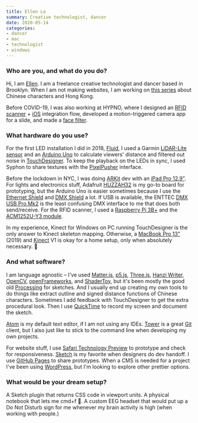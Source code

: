 ```yaml
---
title: Ellen Lo
summary: Creative technologist, dancer
date: 2020-05-14
categories:
- dancer
- mac
- technologist
- windows
---
```


### Who are you, and what do you do?

Hi, I am [Ellen](https://ellenlowing.com/ "Ellen's website."). I am a freelance creative technologist and dancer based in Brooklyn. When I am not making websites, I am working on [this series](https://www.instagram.com/codebrewed/ "Ellen's Instagram account about Chinese characters and Hong Kong.") about Chinese characters and Hong Kong.

Before COVID-19, I was also working at HYPNO, where I designed an [RFID scanner](https://hypno.com/c/color-factory-htx "Ellen's RFID scanner project at HYPNO.") + [iOS][] integration flow, developed a motion-triggered camera app for a slide, and made a [face filter](https://instagram.com/a/r/?effect_id=512224676011992 "Ellen's Instagram filter (requires the app).").

### What hardware do you use?

For the first LED installation I did in 2018, [Fluid](https://axismundi.info/pages/fluid/index.html "Ellen's LED installation."), I used a Garmin [LiDAR-Lite sensor][lidar-lite-v3] and an [Arduino Uno][arduino-uno] to calculate viewers' distance and filtered out noise in [TouchDesigner][touchdesigner]. To keep the playback on the LEDs in sync, I used Syphon to share textures with the [PixelPusher][] interface. 

Before the lockdown in NYC, I was doing [ARKit][] dev with an [iPad Pro 12.9"][ipad-pro]. For lights and electronics stuff, Adafruit [HUZZAH32][] is my go-to board for prototyping, but the Arduino Uno is easier sometimes because I use the [Ethernet Shield][ethernet-shield-2] and [DMX Shield][dmx-shield] a lot. If USB is available, the ENTTEC [DMX USB Pro Mk2][dmx-usb-pro-mk2] is the least confusing DMX interface to me that does both send/receive. For the RFID scanner, I used a [Raspberry Pi 3B+][raspberry-pi-3b-plus] and the [ACM1252U-Y3 module][acm1252u-y3].

In my experience, Kinect for Windows on PC running TouchDesigner is the only answer to Kinect skeleton mapping. Otherwise, a [MacBook Pro 13"][macbook-pro] (2019) and [Kinect][] V1 is okay for a home setup, only when absolutely necessary. 🤠

### And what software?

I am language agnostic – I've used [Matter.js][], [p5.js][], [Three.js][], [Hanzi Writer][hanzi-writer], [OpenCV][], [openFrameworks][], and [ShaderToy][], but it's been mostly the good old [Processing][] for sketches. And I usually end up creating my own tools to do things like extract outline and signed distance functions of Chinese characters. Sometimes I add feedback with TouchDesigner to get the extra procedural look. Then I use [QuickTime][quicktime-pro] to record my screen and document the sketch. 

[Atom][] is my default text editor, if I am not using any IDEs. [Tower][] is a great [Git][] client, but I also just like to stick to the command line when developing my own projects. 

For website stuff, I use [Safari Technology Preview][safari-technology-preview] to prototype and check for responsiveness. [Sketch][] is my favorite when designers do dev handoff. I use [GitHub Pages][github-pages] to share prototypes. When a CMS is needed for a project I've been using [WordPress][], but I'm looking to explore other prettier options.

### What would be your dream setup?

A Sketch plugin that returns CSS code in viewport units. A physical notebook that lets me cmd+f 🤖. A custom EEG headset that would put up a Do Not Disturb sign for me whenever my brain activity is high (when working with people.)

[acm1252u-y3]: https://www.acs.com.hk/en/products/368/acm1252u-y3-usb-nfc-reader-module-with-detachable-antenna-board/ "An NFC reader module."
[arduino-uno]: https://store.arduino.cc/products/arduino-uno-rev3/ "A microcontroller board."
[arkit]: https://developer.apple.com/augmented-reality/arkit/ "Apple's augmented reality framework."
[atom]: https://github.blog/2022-06-08-sunsetting-atom/ "A text editor based on web technology."
[dmx-shield]: https://www.dfrobot.com/product-984.html "A DMX controller for Arduino boards."
[dmx-usb-pro-mk2]: https://www.enttec.com.au "A USB interface for controlling lights via DMX."
[ethernet-shield-2]: http://web.archive.org/web/20210801203036/https://store.arduino.cc/usa/arduino-ethernet-shield-2 "An ethernet add-on for Arduino boards."
[git]: https://git-scm.com/ "A version control system."
[github-pages]: https://pages.github.com/ "A simple GitHub-based web publishing system."
[hanzi-writer]: https://hanziwriter.org/ "A JavaScript framework for drawing and tracing Chinese characters."
[huzzah32]: https://www.adafruit.com/product/3405 "A tiny hackable computer board."
[ios]: https://www.apple.com/ios/ "A mobile operating system."
[ipad-pro]: https://en.wikipedia.org/wiki/IPad_Pro "An iOS tablet."
[kinect]: http://web.archive.org/web/20141020163539/http://www.xbox.com:80/en-US/Kinect "An adapter for the Xbox that uses your body as a controller."
[lidar-lite-v3]: https://www.adafruit.com/product/4058 "A distance sensor device."
[macbook-pro]: https://www.apple.com/macbook-pro/ "A laptop."
[matter.js]: https://brm.io/matter-js/ "A 2D JavaScript physics framework."
[opencv]: https://opencv.org/ "A programming library for working with real-time computer vision."
[openframeworks]: https://openframeworks.cc/ "A C++ library for creative projects."
[p5.js]: https://p5js.org/ "A Javascript library based on Processing."
[pixelpusher]: http://web.archive.org/web/20210225072214/http://www.heroicrobotics.com/products/pixelpusher "A computer board for controlling light strips and LEDs."
[processing]: https://processing.org/ "A programming language/environment."
[quicktime-pro]: http://web.archive.org/web/20230706193331/https://support.apple.com/en-us/HT201175 "A commercial version of QuickTime."
[raspberry-pi-3b-plus]: https://magpi.raspberrypi.org/r//raspberry-pi-3bplus-specs-benchmarks/ "A tiny computer."
[safari-technology-preview]: https://developer.apple.com/safari/technology-preview/ "A bleeding edge version of the Safari web browser."
[shadertoy]: https://www.shadertoy.com/ "A web-based 3D shader tool."
[sketch]: https://www.sketch.com/ "A vector drawing application for Mac OS X."
[three.js]: https://threejs.org/ "A Javascript 3D library."
[touchdesigner]: https://derivative.ca/product "Visual development software."
[tower]: https://www.git-tower.com/ "A Mac GUI for Git."
[wordpress]: https://wordpress.com/ "Weblog publishing software."
